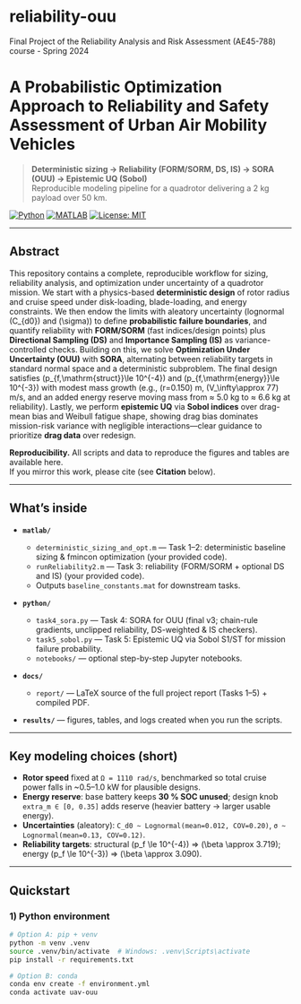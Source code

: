 # reliability-ouu
Final Project of the Reliability Analysis and Risk Assessment (AE45-788) course - Spring 2024

# A Probabilistic Optimization Approach to Reliability and Safety Assessment of Urban Air Mobility Vehicles

> **Deterministic sizing → Reliability (FORM/SORM, DS, IS) → SORA (OUU) → Epistemic UQ (Sobol)**  
> Reproducible modeling pipeline for a quadrotor delivering a 2 kg payload over 50 km.

[![Python](https://img.shields.io/badge/python-3.10%2B-blue.svg)](#)
[![MATLAB](https://img.shields.io/badge/MATLAB-R2021a%2B-orange.svg)](#)
[![License: MIT](https://img.shields.io/badge/license-MIT-green.svg)](LICENSE)

---

## Abstract

This repository contains a complete, reproducible workflow for sizing, reliability analysis, and optimization under uncertainty of a quadrotor mission. We start with a physics-based **deterministic design** of rotor radius and cruise speed under disk-loading, blade-loading, and energy constraints. We then endow the limits with aleatory uncertainty (lognormal \(C_{d0}\) and \(\sigma\)) to define **probabilistic failure boundaries**, and quantify reliability with **FORM/SORM** (fast indices/design points) plus **Directional Sampling (DS)** and **Importance Sampling (IS)** as variance-controlled checks. Building on this, we solve **Optimization Under Uncertainty (OUU)** with **SORA**, alternating between reliability targets in standard normal space and a deterministic subproblem. The final design satisfies \(p_{f,\mathrm{struct}}\le 10^{-4}\) and \(p_{f,\mathrm{energy}}\le 10^{-3}\) with modest mass growth (e.g., \(r=0.150\) m, \(V_\infty\approx 77\) m/s, and an added energy reserve moving mass from ≈ 5.0 kg to ≈ 6.6 kg at reliability). Lastly, we perform **epistemic UQ** via **Sobol indices** over drag-mean bias and Weibull fatigue shape, showing drag bias dominates mission-risk variance with negligible interactions—clear guidance to prioritize **drag data** over redesign.

**Reproducibility.** All scripts and data to reproduce the figures and tables are available here.  
If you mirror this work, please cite (see **Citation** below).

---

## What’s inside

- **`matlab/`**
  - `deterministic_sizing_and_opt.m` — Task 1–2: deterministic baseline sizing & fmincon optimization (your provided code).
  - `runReliability2.m` — Task 3: reliability (FORM/SORM + optional DS and IS) (your provided code).
  - Outputs `baseline_constants.mat` for downstream tasks.

- **`python/`**
  - `task4_sora.py` — Task 4: SORA for OUU (final v3; chain-rule gradients, unclipped reliability, DS-weighted & IS checkers).
  - `task5_sobol.py` — Task 5: Epistemic UQ via Sobol S1/ST for mission failure probability.
  - `notebooks/` — optional step-by-step Jupyter notebooks.

- **`docs/`**
  - `report/` — LaTeX source of the full project report (Tasks 1–5) + compiled PDF.

- **`results/`** — figures, tables, and logs created when you run the scripts.

---

## Key modeling choices (short)

- **Rotor speed** fixed at `Ω = 1110 rad/s`, benchmarked so total cruise power falls in ~0.5–1.0 kW for plausible designs.
- **Energy reserve**: base battery keeps **30 % SOC unused**; design knob `extra_m ∈ [0, 0.35]` adds reserve (heavier battery → larger usable energy).
- **Uncertainties** (aleatory): `C_d0 ~ Lognormal(mean=0.012, COV=0.20)`, `σ ~ Lognormal(mean=0.13, COV=0.12)`.
- **Reliability targets**: structural \(p_f \le 10^{-4}\) ⇒ \(\beta \approx 3.719\); energy \(p_f \le 10^{-3}\) ⇒ \(\beta \approx 3.090\).

---

## Quickstart

### 1) Python environment

```bash
# Option A: pip + venv
python -m venv .venv
source .venv/bin/activate  # Windows: .venv\Scripts\activate
pip install -r requirements.txt

# Option B: conda
conda env create -f environment.yml
conda activate uav-ouu
